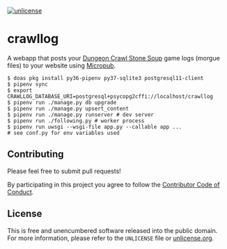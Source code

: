 [![unlicense](https://img.shields.io/badge/un-license-green.svg?style=flat)](https://unlicense.org)

# crawllog

A webapp that posts your [Dungeon Crawl Stone Soup](https://crawl.develz.org/) game logs (morgue files) to your website using [Micropub](https://micropub.net/).

```shell
$ doas pkg install py36-pipenv py37-sqlite3 postgresql11-client
$ pipenv sync
$ export CRAWLLOG_DATABASE_URI=postgresql+psycopg2cffi://localhost/crawllog
$ pipenv run ./manage.py db upgrade
$ pipenv run ./manage.py upsert_content
$ pipenv run ./manage.py runserver # dev server
$ pipenv run ./following.py # worker process
$ pipenv run uwsgi --wsgi-file app.py --callable app ...
# see conf.py for env variables used
```

## Contributing

Please feel free to submit pull requests!

By participating in this project you agree to follow the [Contributor Code of Conduct](http://contributor-covenant.org/version/1/4/).

## License

This is free and unencumbered software released into the public domain.  
For more information, please refer to the `UNLICENSE` file or [unlicense.org](http://unlicense.org).
